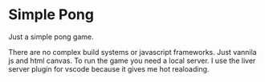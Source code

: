 # Simple Pong

Just a simple pong game.

There are no complex build systems or javascript frameworks. Just vannila js and html canvas.
To run the game you need a local server. I use the liver server plugin for vscode because it gives me hot realoading.
